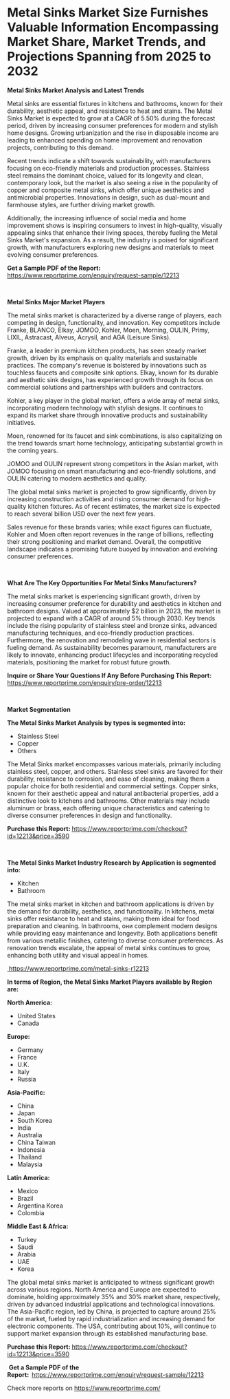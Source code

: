 <p><h1>Metal Sinks Market Size Furnishes Valuable Information Encompassing Market Share, Market Trends, and Projections Spanning from 2025 to 2032</h1></p><p><strong>Metal Sinks Market Analysis and Latest Trends</strong></p>
<p><p>Metal sinks are essential fixtures in kitchens and bathrooms, known for their durability, aesthetic appeal, and resistance to heat and stains. The Metal Sinks Market is expected to grow at a CAGR of 5.50% during the forecast period, driven by increasing consumer preferences for modern and stylish home designs. Growing urbanization and the rise in disposable income are leading to enhanced spending on home improvement and renovation projects, contributing to this demand.</p><p>Recent trends indicate a shift towards sustainability, with manufacturers focusing on eco-friendly materials and production processes. Stainless steel remains the dominant choice, valued for its longevity and clean, contemporary look, but the market is also seeing a rise in the popularity of copper and composite metal sinks, which offer unique aesthetics and antimicrobial properties. Innovations in design, such as dual-mount and farmhouse styles, are further driving market growth. </p><p>Additionally, the increasing influence of social media and home improvement shows is inspiring consumers to invest in high-quality, visually appealing sinks that enhance their living spaces, thereby fueling the Metal Sinks Market's expansion. As a result, the industry is poised for significant growth, with manufacturers exploring new designs and materials to meet evolving consumer preferences.</p></p>
<p><strong>Get a Sample PDF of the Report:&nbsp;</strong> <a href="https://www.reportprime.com/enquiry/request-sample/12213?utm_campaign=3020&utm_medium=2&utm_source=Github&utm_content=ia&utm_term=18032025&utm_id=metal-sinks">https://www.reportprime.com/enquiry/request-sample/12213</a></p>
<p>&nbsp;</p>
<p><strong>Metal Sinks Major Market Players</strong></p>
<p><p>The metal sinks market is characterized by a diverse range of players, each competing in design, functionality, and innovation. Key competitors include Franke, BLANCO, Elkay, JOMOO, Kohler, Moen, Morning, OULIN, Primy, LIXIL, Astracast, Alveus, Acrysil, and AGA (Leisure Sinks). </p><p>Franke, a leader in premium kitchen products, has seen steady market growth, driven by its emphasis on quality materials and sustainable practices. The company's revenue is bolstered by innovations such as touchless faucets and composite sink options. Elkay, known for its durable and aesthetic sink designs, has experienced growth through its focus on commercial solutions and partnerships with builders and contractors. </p><p>Kohler, a key player in the global market, offers a wide array of metal sinks, incorporating modern technology with stylish designs. It continues to expand its market share through innovative products and sustainability initiatives.</p><p>Moen, renowned for its faucet and sink combinations, is also capitalizing on the trend towards smart home technology, anticipating substantial growth in the coming years.</p><p>JOMOO and OULIN represent strong competitors in the Asian market, with JOMOO focusing on smart manufacturing and eco-friendly solutions, and OULIN catering to modern aesthetics and quality.</p><p>The global metal sinks market is projected to grow significantly, driven by increasing construction activities and rising consumer demand for high-quality kitchen fixtures. As of recent estimates, the market size is expected to reach several billion USD over the next few years. </p><p>Sales revenue for these brands varies; while exact figures can fluctuate, Kohler and Moen often report revenues in the range of billions, reflecting their strong positioning and market demand. Overall, the competitive landscape indicates a promising future buoyed by innovation and evolving consumer preferences.</p></p>
<p>&nbsp;</p>
<p><strong>What Are The Key Opportunities For Metal Sinks Manufacturers?</strong></p>
<p><p>The metal sinks market is experiencing significant growth, driven by increasing consumer preference for durability and aesthetics in kitchen and bathroom designs. Valued at approximately $2 billion in 2023, the market is projected to expand with a CAGR of around 5% through 2030. Key trends include the rising popularity of stainless steel and bronze sinks, advanced manufacturing techniques, and eco-friendly production practices. Furthermore, the renovation and remodeling wave in residential sectors is fueling demand. As sustainability becomes paramount, manufacturers are likely to innovate, enhancing product lifecycles and incorporating recycled materials, positioning the market for robust future growth.</p></p>
<p><strong>Inquire or Share Your Questions If Any Before Purchasing This Report:</strong> <a href="https://www.reportprime.com/enquiry/pre-order/12213?utm_campaign=3020&utm_medium=2&utm_source=Github&utm_content=ia&utm_term=18032025&utm_id=metal-sinks">https://www.reportprime.com/enquiry/pre-order/12213</a></p>
<p>&nbsp;</p>
<p><strong>Market Segmentation</strong></p>
<p><strong>The Metal Sinks Market Analysis by types is segmented into:</strong></p>
<p><ul><li>Stainless Steel</li><li>Copper</li><li>Others</li></ul></p>
<p><p>The Metal Sinks market encompasses various materials, primarily including stainless steel, copper, and others. Stainless steel sinks are favored for their durability, resistance to corrosion, and ease of cleaning, making them a popular choice for both residential and commercial settings. Copper sinks, known for their aesthetic appeal and natural antibacterial properties, add a distinctive look to kitchens and bathrooms. Other materials may include aluminum or brass, each offering unique characteristics and catering to diverse consumer preferences in design and functionality.</p></p>
<p><strong>Purchase this Report:&nbsp;</strong><a href="https://www.reportprime.com/checkout?id=12213&price=3590&utm_campaign=3020&utm_medium=2&utm_source=Github&utm_content=ia&utm_term=18032025&utm_id=metal-sinks">https://www.reportprime.com/checkout?id=12213&price=3590</a></p>
<p>&nbsp;</p>
<p><strong>The Metal Sinks Market Industry Research by Application is segmented into:</strong></p>
<p><ul><li>Kitchen</li><li>Bathroom</li></ul></p>
<p><p>The metal sinks market in kitchen and bathroom applications is driven by the demand for durability, aesthetics, and functionality. In kitchens, metal sinks offer resistance to heat and stains, making them ideal for food preparation and cleaning. In bathrooms, они complement modern designs while providing easy maintenance and longevity. Both applications benefit from various metallic finishes, catering to diverse consumer preferences. As renovation trends escalate, the appeal of metal sinks continues to grow, enhancing both utility and visual appeal in homes.</p></p>
<p><a href="https://www.reportprime.com/metal-sinks-r12213?utm_campaign=3020&utm_medium=2&utm_source=Github&utm_content=ia&utm_term=18032025&utm_id=metal-sinks">&nbsp;https://www.reportprime.com/metal-sinks-r12213</a></p>
<p><strong>In terms of Region, the Metal Sinks Market Players available by Region are:</strong></p>
<p>
    <p> <strong> North America: </strong>
        <ul>
            <li>United States</li>
            <li>Canada</li>
        </ul>
        </p> 
    <p> <strong> Europe: </strong>
        <ul>
            <li>Germany</li>
            <li>France</li>
            <li>U.K.</li>
            <li>Italy</li>
            <li>Russia</li>
        </ul>
        </p> 
    <p> <strong> Asia-Pacific: </strong>
        <ul>
            <li>China</li>
            <li>Japan</li>
            <li>South Korea</li>
            <li>India</li>
            <li>Australia</li>
            <li>China Taiwan</li>
            <li>Indonesia</li>
            <li>Thailand</li>
            <li>Malaysia</li>
        </ul>
        </p> 
    <p> <strong> Latin America: </strong>
        <ul>
            <li>Mexico</li>
            <li>Brazil</li>
            <li>Argentina Korea</li>
            <li>Colombia</li>
        </ul>
        </p> 
    <p> <strong> Middle East & Africa: </strong>
        <ul>
            <li>Turkey</li>
            <li>Saudi</li>
            <li>Arabia</li>
            <li>UAE</li>
            <li>Korea</li>
        </ul>
    </p>
    </p>
<p><p>The global metal sinks market is anticipated to witness significant growth across various regions. North America and Europe are expected to dominate, holding approximately 35% and 30% market share, respectively, driven by advanced industrial applications and technological innovations. The Asia-Pacific region, led by China, is projected to capture around 25% of the market, fueled by rapid industrialization and increasing demand for electronic components. The USA, contributing about 10%, will continue to support market expansion through its established manufacturing base.</p></p>
<p><strong>Purchase this Report: </strong><a href="https://www.reportprime.com/checkout?id=12213&price=3590&utm_campaign=3020&utm_medium=2&utm_source=Github&utm_content=ia&utm_term=18032025&utm_id=metal-sinks">https://www.reportprime.com/checkout?id=12213&price=3590</a></p>
<p>&nbsp;<strong>Get a Sample PDF of the Report:&nbsp;&nbsp;</strong><a href="https://www.reportprime.com/enquiry/request-sample/12213?utm_campaign=3020&utm_medium=2&utm_source=Github&utm_content=ia&utm_term=18032025&utm_id=metal-sinks">https://www.reportprime.com/enquiry/request-sample/12213</a></p>
<p><strong></strong></p>
<p>Check more reports on <a href="https://www.reportprime.com/?utm_campaign=3020&utm_medium=2&utm_source=Github&utm_content=ia&utm_term=18032025&utm_id=metal-sinks">https://www.reportprime.com/</a></p>